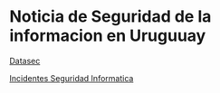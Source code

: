 # Noticia de Seguridad de la informacion en Uruguuay

[Datasec](https://www.datasec-soft.com/blog/estudio-uruguay-victimas-de-incidentes-de-seguridad-inform%C3%A1tica) 

[Incidentes Seguridad Informatica](https://www.gub.uy/centro-nacional-respuesta-incidentes-seguridad-informatica/datos-y-estadisticas/estadisticas)
